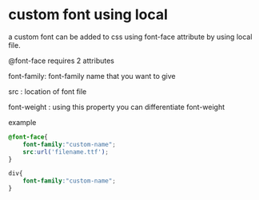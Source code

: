 # custom font using local

a custom font can be added to css using font-face attribute by using local file.

@font-face requires 2 attributes

font-family: font-family name that you want to give 

src : location of font file

font-weight : using this property you can differentiate font-weight

example
```css
@font-face{
    font-family:"custom-name";
    src:url('filename.ttf');
}

div{
    font-family:"custom-name";
}

```